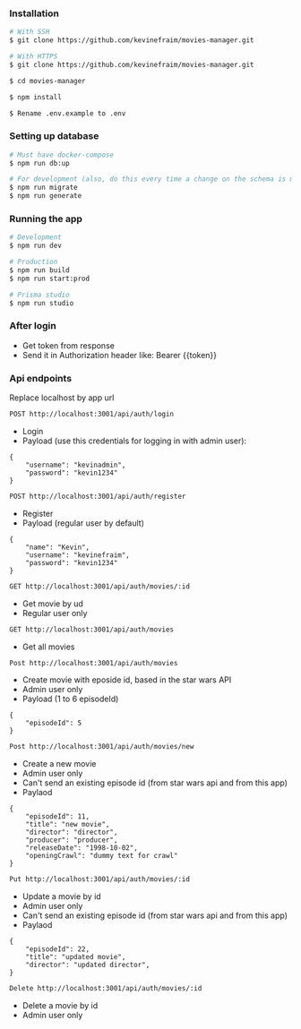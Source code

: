 ### Installation

```bash
# With SSH
$ git clone https://github.com/kevinefraim/movies-manager.git

# With HTTPS
$ git clone https://github.com/kevinefraim/movies-manager.git

$ cd movies-manager

$ npm install

$ Rename .env.example to .env

```

### Setting up database

```bash
# Must have docker-compose
$ npm run db:up

# For development (also, do this every time a change on the schema is made)
$ npm run migrate
$ npm run generate
```

### Running the app

```bash
# Development
$ npm run dev

# Production
$ npm run build
$ npm run start:prod

# Prisma studio
$ npm run studio
```

### After login

- Get token from response
- Send it in Authorization header like: Bearer {{token}}

### Api endpoints

Replace localhost by app url

```bash
POST http://localhost:3001/api/auth/login
```

- Login
- Payload (use this credentials for logging in with admin user):

```
{
    "username": "kevinadmin",
    "password": "kevin1234"
}
```

```bash
POST http://localhost:3001/api/auth/register
```

- Register
- Payload (regular user by default)

```
{
    "name": "Kevin",
    "username": "kevinefraim",
    "password": "kevin1234"
}
```

```bash
GET http://localhost:3001/api/auth/movies/:id
```

- Get movie by ud
- Regular user only

```bash
GET http://localhost:3001/api/auth/movies
```

- Get all movies

```bash
Post http://localhost:3001/api/auth/movies
```

- Create movie with eposide id, based in the star wars API
- Admin user only
- Payload (1 to 6 episodeId)

```
{
    "episodeId": 5
}
```

```bash
Post http://localhost:3001/api/auth/movies/new
```

- Create a new movie
- Admin user only
- Can't send an existing episode id (from star wars api and from this app)
- Paylaod

```
{
    "episodeId": 11,
    "title": "new movie",
    "director": "director",
    "producer": "producer",
    "releaseDate": "1998-10-02",
    "openingCrawl": "dummy text for crawl"
}
```

```bash
Put http://localhost:3001/api/auth/movies/:id
```

- Update a movie by id
- Admin user only
- Can't send an existing episode id (from star wars api and from this app)
- Paylaod

```
{
    "episodeId": 22,
    "title": "updated movie",
    "director": "updated director",
}
```

```bash
Delete http://localhost:3001/api/auth/movies/:id
```

- Delete a movie by id
- Admin user only
